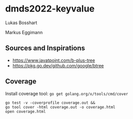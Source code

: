# dmds2022-keyvalue

Lukas Bosshart

Markus Eggimann

## Sources and Inspirations

- https://www.javatpoint.com/b-plus-tree
- https://pkg.go.dev/github.com/google/btree

## Coverage

Install coverage tool: `go get golang.org/x/tools/cmd/cover`

```
go test -v -coverprofile coverage.out &&
go tool cover -html coverage.out -o coverage.html
open coverage.html
```